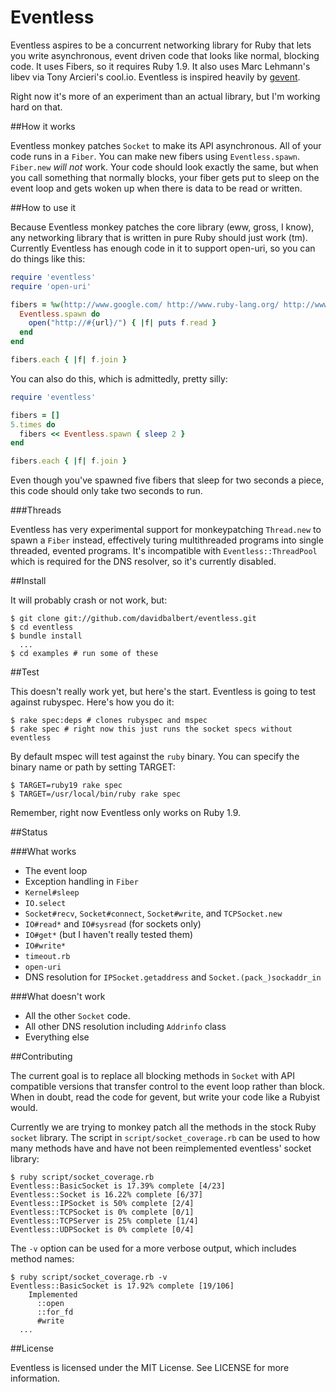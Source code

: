Eventless
=========

Eventless aspires to be a concurrent networking library for Ruby that lets you write asynchronous, event driven code that looks like normal, blocking code. It uses Fibers, so it requires Ruby 1.9. It also uses Marc Lehmann's libev via Tony Arcieri's cool.io. Eventless is inspired heavily by [gevent](http://gevent.org).

Right now it's more of an experiment than an actual library, but I'm working hard on that.

##How it works

Eventless monkey patches `Socket` to make its API asynchronous. All of your code runs in a `Fiber`. You can make new fibers using `Eventless.spawn`. `Fiber.new` _will not_ work. Your code should look exactly the same, but when you call something that normally blocks, your fiber gets put to sleep on the event loop and gets woken up when there is data to be read or written.

##How to use it

Because Eventless monkey patches the core library (eww, gross, I know), any networking library that is written in pure Ruby should just work (tm). Currently Eventless has enough code in it to support open-uri, so you can do things like this:

```ruby
require 'eventless'
require 'open-uri'

fibers = %w(http://www.google.com/ http://www.ruby-lang.org/ http://www.github.com/).map do |url|
  Eventless.spawn do
    open("http://#{url}/") { |f| puts f.read }
  end
end

fibers.each { |f| f.join }
```

You can also do this, which is admittedly, pretty silly:

```ruby
require 'eventless'

fibers = []
5.times do
  fibers << Eventless.spawn { sleep 2 }
end

fibers.each { |f| f.join }
```

Even though you've spawned five fibers that sleep for two seconds a piece, this code should only take two seconds to run.

###Threads

Eventless has very experimental support for monkeypatching `Thread.new` to spawn a `Fiber` instead, effectively turing multithreaded programs into single threaded, evented programs. It's incompatible with `Eventless::ThreadPool` which is required for the DNS resolver, so it's currently disabled.

##Install

It will probably crash or not work, but:

    $ git clone git://github.com/davidbalbert/eventless.git
    $ cd eventless
    $ bundle install
      ...
    $ cd examples # run some of these

##Test

This doesn't really work yet, but here's the start. Eventless is going to test against rubyspec. Here's how you do it:

    $ rake spec:deps # clones rubyspec and mspec
    $ rake spec # right now this just runs the socket specs without eventless

By default mspec will test against the `ruby` binary. You can specify the binary name or path by setting TARGET:

    $ TARGET=ruby19 rake spec
    $ TARGET=/usr/local/bin/ruby rake spec

Remember, right now Eventless only works on Ruby 1.9.

##Status

###What works
- The event loop
- Exception handling in `Fiber`
- `Kernel#sleep`
- `IO.select`
- `Socket#recv`, `Socket#connect`, `Socket#write`, and `TCPSocket.new`
- `IO#read*` and `IO#sysread` (for sockets only)
- `IO#get*` (but I haven't really tested them)
- `IO#write*`
- `timeout.rb`
- `open-uri`
- DNS resolution for `IPSocket.getaddress` and `Socket.(pack_)sockaddr_in`

###What doesn't work
- All the other `Socket` code.
- All other DNS resolution including `Addrinfo` class
- Everything else

##Contributing

The current goal is to replace all blocking methods in `Socket` with API compatible versions that transfer control to the event loop rather than block. When in doubt, read the code for gevent, but write your code like a Rubyist would.

Currently we are trying to monkey patch all the methods in the stock Ruby `socket` library.  The script in `script/socket_coverage.rb` can be used to how many methods have and have not been reimplemented eventless' socket library:

    $ ruby script/socket_coverage.rb
    Eventless::BasicSocket is 17.39% complete [4/23]
    Eventless::Socket is 16.22% complete [6/37]
    Eventless::IPSocket is 50% complete [2/4]
    Eventless::TCPSocket is 0% complete [0/1]
    Eventless::TCPServer is 25% complete [1/4]
    Eventless::UDPSocket is 0% complete [0/4]

The `-v` option can be used for a more verbose output, which includes method names:

    $ ruby script/socket_coverage.rb -v
    Eventless::BasicSocket is 17.92% complete [19/106]
        Implemented
          ::open
      	  ::for_fd
      	  #write
	  ...

##License

Eventless is licensed under the MIT License. See LICENSE for more information.
